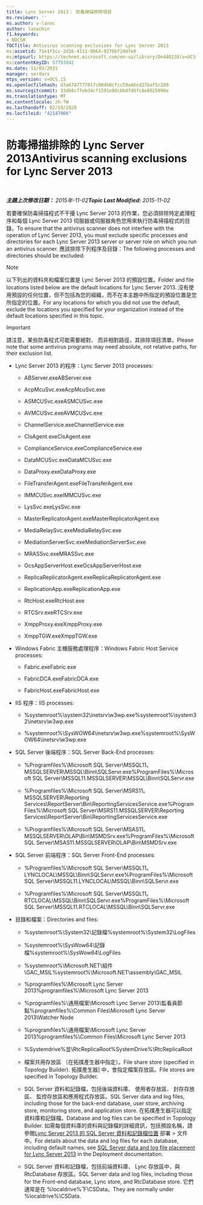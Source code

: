 ```yaml
---
title: Lync Server 2013： 防毒掃描排除項目
ms.reviewer: ''
ms.author: v-lanac
author: lanachin
f1.keywords:
- NOCSH
TOCTitle: Antivirus scanning exclusions for Lync Server 2013
ms:assetid: 71e1f1cc-2d16-4111-9864-9276bf24dfe0
ms:mtpsurl: https://technet.microsoft.com/en-us/library/Dn440138(v=OCS.15)
ms:contentKeyID: 57793042
ms.date: 11/03/2015
manager: serdars
mtps_version: v=OCS.15
ms.openlocfilehash: d3a67d7777017c004b0cfcc59a46cd27baf5c209
ms.sourcegitcommit: 33db8c7febd4cf1591e8dcbbdfd6fc8e8925896e
ms.translationtype: MT
ms.contentlocale: zh-TW
ms.lasthandoff: 02/19/2020
ms.locfileid: "42147066"
---
```

<div data-xmlns="http://www.w3.org/1999/xhtml">

<div class="topic" data-xmlns="http://www.w3.org/1999/xhtml" data-msxsl="urn:schemas-microsoft-com:xslt" data-cs="http://msdn.microsoft.com/">

<div data-asp="https://msdn2.microsoft.com/asp">

# <a name="antivirus-scanning-exclusions-for-lync-server-2013"></a><span data-ttu-id="2b1d7-102">防毒掃描排除的 Lync Server 2013</span><span class="sxs-lookup"><span data-stu-id="2b1d7-102">Antivirus scanning exclusions for Lync Server 2013</span></span>

</div>

<div id="mainSection">

<div id="mainBody">

<span> </span>

<span data-ttu-id="2b1d7-103">_**主題上次修改日期：** 2015年-11-02_</span><span class="sxs-lookup"><span data-stu-id="2b1d7-103">_**Topic Last Modified:** 2015-11-02_</span></span>

<span data-ttu-id="2b1d7-104">若要確保防毒掃描程式不干擾 Lync Server 2013 的作業，您必須排除特定處理程序和每個 Lync Server 2013 伺服器或伺服器角色您用來執行防毒掃描程式的目錄。</span><span class="sxs-lookup"><span data-stu-id="2b1d7-104">To ensure that the antivirus scanner does not interfere with the operation of Lync Server 2013, you must exclude specific processes and directories for each Lync Server 2013 server or server role on which you run an antivirus scanner.</span></span> <span data-ttu-id="2b1d7-105">應該排除下列程序及目錄：</span><span class="sxs-lookup"><span data-stu-id="2b1d7-105">The following processes and directories should be excluded:</span></span>

<div>


> [!NOTE]  
> <span data-ttu-id="2b1d7-106">以下列出的資料夾和檔案位置是 Lync Server 2013 的預設位置。</span><span class="sxs-lookup"><span data-stu-id="2b1d7-106">Folder and file locations listed below are the default locations for Lync Server 2013.</span></span> <span data-ttu-id="2b1d7-107">沒有使用預設的任何位置，但不包括為您的組織，而不在本主題中所指定的預設位置是您所指定的位置。</span><span class="sxs-lookup"><span data-stu-id="2b1d7-107">For any locations for which you did not use the default, exclude the locations you specified for your organization instead of the default locations specified in this topic.</span></span>



</div>

<div>


> [!IMPORTANT]  
> <span data-ttu-id="2b1d7-108">請注意，某些防毒程式可能需要絕對、 而非相對路徑，其排除項目清單。</span><span class="sxs-lookup"><span data-stu-id="2b1d7-108">Please note that some antivirus programs may need absolute, not relative paths, for their exclusion list.</span></span>



</div>

  - <span data-ttu-id="2b1d7-109">Lync Server 2013 的程序：</span><span class="sxs-lookup"><span data-stu-id="2b1d7-109">Lync Server 2013 processes:</span></span>
    
      - <span data-ttu-id="2b1d7-110">ABServer.exe</span><span class="sxs-lookup"><span data-stu-id="2b1d7-110">ABServer.exe</span></span>
    
      - <span data-ttu-id="2b1d7-111">AcpMcuSvc.exe</span><span class="sxs-lookup"><span data-stu-id="2b1d7-111">AcpMcuSvc.exe</span></span>
    
      - <span data-ttu-id="2b1d7-112">ASMCUSvc.exe</span><span class="sxs-lookup"><span data-stu-id="2b1d7-112">ASMCUSvc.exe</span></span>
    
      - <span data-ttu-id="2b1d7-113">AVMCUSvc.exe</span><span class="sxs-lookup"><span data-stu-id="2b1d7-113">AVMCUSvc.exe</span></span>
    
      - <span data-ttu-id="2b1d7-114">ChannelService.exe</span><span class="sxs-lookup"><span data-stu-id="2b1d7-114">ChannelService.exe</span></span>
    
      - <span data-ttu-id="2b1d7-115">ClsAgent.exe</span><span class="sxs-lookup"><span data-stu-id="2b1d7-115">ClsAgent.exe</span></span>
    
      - <span data-ttu-id="2b1d7-116">ComplianceService.exe</span><span class="sxs-lookup"><span data-stu-id="2b1d7-116">ComplianceService.exe</span></span>
    
      - <span data-ttu-id="2b1d7-117">DataMCUSvc.exe</span><span class="sxs-lookup"><span data-stu-id="2b1d7-117">DataMCUSvc.exe</span></span>
    
      - <span data-ttu-id="2b1d7-118">DataProxy.exe</span><span class="sxs-lookup"><span data-stu-id="2b1d7-118">DataProxy.exe</span></span>
    
      - <span data-ttu-id="2b1d7-119">FileTransferAgent.exe</span><span class="sxs-lookup"><span data-stu-id="2b1d7-119">FileTransferAgent.exe</span></span>
    
      - <span data-ttu-id="2b1d7-120">IMMCUSvc.exe</span><span class="sxs-lookup"><span data-stu-id="2b1d7-120">IMMCUSvc.exe</span></span>
    
      - <span data-ttu-id="2b1d7-121">LysSvc.exe</span><span class="sxs-lookup"><span data-stu-id="2b1d7-121">LysSvc.exe</span></span>
    
      - <span data-ttu-id="2b1d7-122">MasterReplicatorAgent.exe</span><span class="sxs-lookup"><span data-stu-id="2b1d7-122">MasterReplicatorAgent.exe</span></span>
    
      - <span data-ttu-id="2b1d7-123">MediaRelaySvc.exe</span><span class="sxs-lookup"><span data-stu-id="2b1d7-123">MediaRelaySvc.exe</span></span>
    
      - <span data-ttu-id="2b1d7-124">MediationServerSvc.exe</span><span class="sxs-lookup"><span data-stu-id="2b1d7-124">MediationServerSvc.exe</span></span>
    
      - <span data-ttu-id="2b1d7-125">MRASSvc.exe</span><span class="sxs-lookup"><span data-stu-id="2b1d7-125">MRASSvc.exe</span></span>
    
      - <span data-ttu-id="2b1d7-126">OcsAppServerHost.exe</span><span class="sxs-lookup"><span data-stu-id="2b1d7-126">OcsAppServerHost.exe</span></span>
    
      - <span data-ttu-id="2b1d7-127">ReplicaReplicatorAgent.exe</span><span class="sxs-lookup"><span data-stu-id="2b1d7-127">ReplicaReplicatorAgent.exe</span></span>
    
      - <span data-ttu-id="2b1d7-128">ReplicationApp.exe</span><span class="sxs-lookup"><span data-stu-id="2b1d7-128">ReplicationApp.exe</span></span>
    
      - <span data-ttu-id="2b1d7-129">RtcHost.exe</span><span class="sxs-lookup"><span data-stu-id="2b1d7-129">RtcHost.exe</span></span>
    
      - <span data-ttu-id="2b1d7-130">RTCSrv.exe</span><span class="sxs-lookup"><span data-stu-id="2b1d7-130">RTCSrv.exe</span></span>
    
      - <span data-ttu-id="2b1d7-131">XmppProxy.exe</span><span class="sxs-lookup"><span data-stu-id="2b1d7-131">XmppProxy.exe</span></span>
    
      - <span data-ttu-id="2b1d7-132">XmppTGW.exe</span><span class="sxs-lookup"><span data-stu-id="2b1d7-132">XmppTGW.exe</span></span>

  - <span data-ttu-id="2b1d7-133">Windows Fabric 主機服務處理程序：</span><span class="sxs-lookup"><span data-stu-id="2b1d7-133">Windows Fabric Host Service processes:</span></span>
    
      - <span data-ttu-id="2b1d7-134">Fabric.exe</span><span class="sxs-lookup"><span data-stu-id="2b1d7-134">Fabric.exe</span></span>
    
      - <span data-ttu-id="2b1d7-135">FabricDCA.exe</span><span class="sxs-lookup"><span data-stu-id="2b1d7-135">FabricDCA.exe</span></span>
    
      - <span data-ttu-id="2b1d7-136">FabricHost.exe</span><span class="sxs-lookup"><span data-stu-id="2b1d7-136">FabricHost.exe</span></span>

  - <span data-ttu-id="2b1d7-137">IIS 程序：</span><span class="sxs-lookup"><span data-stu-id="2b1d7-137">IIS processes:</span></span>
    
      - <span data-ttu-id="2b1d7-138">%systemroot%\\system32\\inetsrv\\w3wp.exe</span><span class="sxs-lookup"><span data-stu-id="2b1d7-138">%systemroot%\\system32\\inetsrv\\w3wp.exe</span></span>
    
      - <span data-ttu-id="2b1d7-139">%systemroot%\\SysWOW64\\inetsrv\\w3wp.exe</span><span class="sxs-lookup"><span data-stu-id="2b1d7-139">%systemroot%\\SysWOW64\\inetsrv\\w3wp.exe</span></span>

  - <span data-ttu-id="2b1d7-140">SQL Server 後端程序：</span><span class="sxs-lookup"><span data-stu-id="2b1d7-140">SQL Server Back-End processes:</span></span>
    
      - <span data-ttu-id="2b1d7-141">%Programfiles%\\Microsoft SQL Server\\MSSQL11。MSSQLSERVER\\MSSQL\\Binn\\SQLServr.exe</span><span class="sxs-lookup"><span data-stu-id="2b1d7-141">%ProgramFiles%\\Microsoft SQL Server\\MSSQL11.MSSQLSERVER\\MSSQL\\Binn\\SQLServr.exe</span></span>
    
      - <span data-ttu-id="2b1d7-142">%Programfiles%\\Microsoft SQL Server\\MSRS11。MSSQLSERVER\\Reporting Services\\ReportServer\\Bin\\ReportingServicesService.exe</span><span class="sxs-lookup"><span data-stu-id="2b1d7-142">%ProgramFiles%\\Microsoft SQL Server\\MSRS11.MSSQLSERVER\\Reporting Services\\ReportServer\\Bin\\ReportingServicesService.exe</span></span>
    
      - <span data-ttu-id="2b1d7-143">%Programfiles%\\Microsoft SQL Server\\MSAS11。MSSQLSERVER\\OLAP\\Bin\\MSMDSrv.exe</span><span class="sxs-lookup"><span data-stu-id="2b1d7-143">%ProgramFiles%\\Microsoft SQL Server\\MSAS11.MSSQLSERVER\\OLAP\\Bin\\MSMDSrv.exe</span></span>

  - <span data-ttu-id="2b1d7-144">SQL Server 前端程序：</span><span class="sxs-lookup"><span data-stu-id="2b1d7-144">SQL Server Front-End processes:</span></span>
    
      - <span data-ttu-id="2b1d7-145">%Programfiles%\\Microsoft SQL Server\\MSSQL11。LYNCLOCAL\\MSSQL\\Binn\\SQLServr.exe</span><span class="sxs-lookup"><span data-stu-id="2b1d7-145">%ProgramFiles%\\Microsoft SQL Server\\MSSQL11.LYNCLOCAL\\MSSQL\\Binn\\SQLServr.exe</span></span>
    
      - <span data-ttu-id="2b1d7-146">%Programfiles%\\Microsoft SQL Server\\MSSQL11。RTCLOCAL\\MSSQL\\Binn\\SQLServr.exe</span><span class="sxs-lookup"><span data-stu-id="2b1d7-146">%ProgramFiles%\\Microsoft SQL Server\\MSSQL11.RTCLOCAL\\MSSQL\\Binn\\SQLServr.exe</span></span>

  - <span data-ttu-id="2b1d7-147">目錄和檔案：</span><span class="sxs-lookup"><span data-stu-id="2b1d7-147">Directories and files:</span></span>
    
      - <span data-ttu-id="2b1d7-148">%systemroot%\\System32\\記錄檔</span><span class="sxs-lookup"><span data-stu-id="2b1d7-148">%systemroot%\\System32\\LogFiles</span></span>
    
      - <span data-ttu-id="2b1d7-149">%systemroot%\\SysWow64\\記錄檔</span><span class="sxs-lookup"><span data-stu-id="2b1d7-149">%systemroot%\\SysWow64\\LogFiles</span></span>
    
      - <span data-ttu-id="2b1d7-150">%systemroot%\\Microsoft.NET\\組件\\GAC\_MSIL</span><span class="sxs-lookup"><span data-stu-id="2b1d7-150">%systemroot%\\Microsoft.NET\\assembly\\GAC\_MSIL</span></span>
    
      - <span data-ttu-id="2b1d7-151">%programfiles%\\Microsoft Lync Server 2013</span><span class="sxs-lookup"><span data-stu-id="2b1d7-151">%programfiles%\\Microsoft Lync Server 2013</span></span>
    
      - <span data-ttu-id="2b1d7-152">%programfiles%\\通用檔案\\Microsoft Lync Server 2013\\監看員節點</span><span class="sxs-lookup"><span data-stu-id="2b1d7-152">%programfiles%\\Common Files\\Microsoft Lync Server 2013\\Watcher Node</span></span>
    
      - <span data-ttu-id="2b1d7-153">%programfiles%\\通用檔案\\Microsoft Lync Server 2013</span><span class="sxs-lookup"><span data-stu-id="2b1d7-153">%programfiles%\\Common Files\\Microsoft Lync Server 2013</span></span>
    
      - <span data-ttu-id="2b1d7-154">%Systemdrive%並\\RtcReplicaRoot</span><span class="sxs-lookup"><span data-stu-id="2b1d7-154">%SystemDrive%\\RtcReplicaRoot</span></span>
    
      - <span data-ttu-id="2b1d7-155">檔案共用存放區 （在拓撲產生器中指定）。</span><span class="sxs-lookup"><span data-stu-id="2b1d7-155">File share store (specified in Topology Builder).</span></span> <span data-ttu-id="2b1d7-156">拓撲產生器] 中，會指定檔案存放區。</span><span class="sxs-lookup"><span data-stu-id="2b1d7-156">File stores are specified in Topology Builder.</span></span>
    
      - <span data-ttu-id="2b1d7-157">SQL Server 資料和記錄檔，包括後端資料庫、 使用者存放區、 封存存放區、 監控存放區和應用程式存放區。</span><span class="sxs-lookup"><span data-stu-id="2b1d7-157">SQL Server data and log files, including those for the back-end database, user store, archiving store, monitoring store, and application store.</span></span> <span data-ttu-id="2b1d7-158">在拓撲產生器可以指定資料庫和記錄檔。</span><span class="sxs-lookup"><span data-stu-id="2b1d7-158">Database and log files can be specified in Topology Builder.</span></span> <span data-ttu-id="2b1d7-159">如需每個資料庫的資料與記錄檔的詳細資訊，包括預設名稱，請參閱[Lync Server 2013 的 SQL Server 資料和記錄檔位置](lync-server-2013-sql-server-data-and-log-file-placement.md) 部署 > 文件中。</span><span class="sxs-lookup"><span data-stu-id="2b1d7-159">For details about the data and log files for each database, including default names, see [SQL Server data and log file placement for Lync Server 2013](lync-server-2013-sql-server-data-and-log-file-placement.md) in the Deployment documentation.</span></span>
    
      - <span data-ttu-id="2b1d7-160">SQL Server 資料和記錄檔，包括前端資料庫、 Lync 存放區中，與 RtcDatabase 存放區。</span><span class="sxs-lookup"><span data-stu-id="2b1d7-160">SQL Server data and log files, including those for the Front-end database, Lync store, and RtcDatabase store.</span></span> <span data-ttu-id="2b1d7-161">它們通常是在 %localdrive%下\\CSData。</span><span class="sxs-lookup"><span data-stu-id="2b1d7-161">They are normally under %localdrive%\\CSData.</span></span>

</div>

<span> </span>

</div>

</div>

</div>


